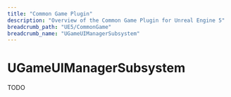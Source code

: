 ```yaml
---
title: "Common Game Plugin"
description: "Overview of the Common Game Plugin for Unreal Engine 5"
breadcrumb_path: "UE5/CommonGame"
breadcrumb_name: "UGameUIManagerSubsystem"
---
```


# UGameUIManagerSubsystem

<todo>TODO</todo>

